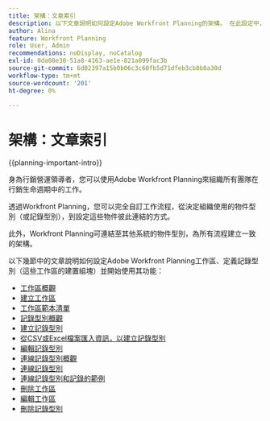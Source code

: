 ```yaml
---
title: 架構：文章索引
description: 以下文章說明如何設定Adobe Workfront Planning的架構。 在此設定中，您將瞭解如何建立工作區、記錄型別和自訂欄位，以對應出您要在Workfront Planning中管理的工作流程。
author: Alina
feature: Workfront Planning
role: User, Admin
recommendations: noDisplay, noCatalog
exl-id: 0da08e30-51a8-4163-ae1e-821a099fac3b
source-git-commit: 6d02397a15b0b06c3c60fb5d71dfeb3cb0b0a30d
workflow-type: tm+mt
source-wordcount: '201'
ht-degree: 0%

---
```



# 架構：文章索引

{{planning-important-intro}}

身為行銷營運領導者，您可以使用Adobe Workfront Planning來組織所有團隊在行銷生命週期中的工作。

透過Workfront Planning，您可以完全自訂工作流程，從決定組織使用的物件型別（或記錄型別），到設定這些物件彼此連結的方式。

此外，Workfront Planning可連結至其他系統的物件型別，為所有流程建立一致的架構。

以下幾節中的文章說明如何設定Adobe Workfront Planning工作區、定義記錄型別（這些工作區的建置組塊）並開始使用其功能：

* [工作區概觀](/help/quicksilver/planning/architecture/workspaces-overview.md)
* [建立工作區](/help/quicksilver/planning/architecture/create-workspaces.md)
* [工作區範本清單](/help/quicksilver/planning/architecture/workspace-templates.md)
* [記錄型別概觀](/help/quicksilver/planning/architecture/overview-of-record-types.md)
* [建立記錄型別](/help/quicksilver/planning/architecture/create-record-types.md)
* [從CSV或Excel檔案匯入資訊，以建立記錄型別](/help/quicksilver/planning/architecture/import-file-to-create-record-types.md)
* [編輯記錄型別](/help/quicksilver/planning/architecture/edit-record-types.md)
* [連線記錄型別概觀](/help/quicksilver/planning/architecture/connect-record-types-overview.md)
* [連線記錄型別](/help/quicksilver/planning/architecture/connect-record-types.md)
* [連線記錄型別和記錄的範例](/help/quicksilver/planning/architecture/example-connect-record-types-and-records.md)
* [刪除工作區](/help/quicksilver/planning/architecture/delete-workspaces.md)
* [編輯工作區](/help/quicksilver/planning/architecture/edit-workspaces.md)
* [刪除記錄型別](/help/quicksilver/planning/architecture/delete-record-types.md)

<!--* <span class="preview">[Configure cross-workspace capabilities for record types](help/quicksilver/planning/architecture/configure-record-type-cross-workspace-capabilities.md)</span>

* <span class="preview">[Add existing record types](/help/quicksilver/planning/architecture/add-cross-workspace-record-types.md)</span>
-->

<!--* [Create workspace hierarchies](/help/quicksilver/planning/architecture/create-workspace-hierarchies.md)-->

